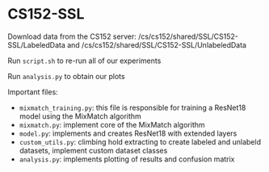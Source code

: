 # CS152-SSL

Download data from the CS152 server: /cs/cs152/shared/SSL/CS152-SSL/LabeledData and /cs/cs152/shared/SSL/CS152-SSL/UnlabeledData 

Run ``script.sh`` to re-run all of our experiments

Run ``analysis.py`` to obtain our plots

Important files:
* ``mixmatch_training.py``: this file is responsible for training a ResNet18 model using the MixMatch algorithm
* ``mixmatch.py``: implement core of the MixMatch algorithm
* ``model.py``: implements and creates ResNet18 with extended layers
* ``custom_utils.py``: climbing hold extracting to create labeled and unlabeld datasets, implement custom dataset classes
* ``analysis.py``: implements plotting of results and confusion matrix




